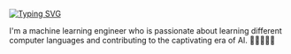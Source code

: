 [![Typing SVG](https://readme-typing-svg.herokuapp.com?font=Fira+Code&pause=1000&random=false&width=435&lines=I+am+Saksham+Mishra)](https://git.io/typing-svg)

I'm a machine learning engineer who is passionate about learning different computer languages and contributing to the captivating era of AI. 🤖🧠👨🏻‍💻

<!--
**SAKSHAMAGENT99/SAKSHAMAGENT99** is a ✨ _special_ ✨ repository because its `README.md` (this file) appears on your GitHub profile.

Here are some ideas to get you started:

- 🔭 I’m currently working on ...
- 🌱 I’m currently learning ...
- 👯 I’m looking to collaborate on ...
- 🤔 I’m looking for help with ...
- 💬 Ask me about ...
- 📫 How to reach me: ...
- 😄 Pronouns: ...
- ⚡ Fun fact: ...
-->
